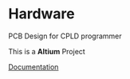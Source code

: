 # Hardware

PCB Design for CPLD programmer

This is a __Altium__ Project  

[Documentation](CPLD_Programmer.pdf)